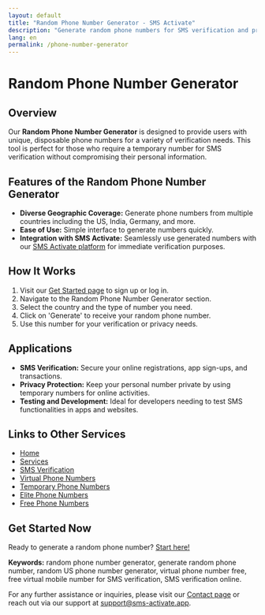 ```yaml
---
layout: default
title: "Random Phone Number Generator - SMS Activate"
description: "Generate random phone numbers for SMS verification and privacy. Use our random phone number generator wheel for various countries including US and India."
lang: en
permalink: /phone-number-generator
---
```


# Random Phone Number Generator

## Overview
Our **Random Phone Number Generator** is designed to provide users with unique, disposable phone numbers for a variety of verification needs. This tool is perfect for those who require a temporary number for SMS verification without compromising their personal information.

## Features of the Random Phone Number Generator
- **Diverse Geographic Coverage:** Generate phone numbers from multiple countries including the US, India, Germany, and more.
- **Ease of Use:** Simple interface to generate numbers quickly.
- **Integration with SMS Activate:** Seamlessly use generated numbers with our [SMS Activate platform](https://sms-activate.app) for immediate verification purposes.

## How It Works
1. Visit our [Get Started page](https://sms-activate.app/get-started) to sign up or log in.
2. Navigate to the Random Phone Number Generator section.
3. Select the country and the type of number you need.
4. Click on 'Generate' to receive your random phone number.
5. Use this number for your verification or privacy needs.

## Applications
- **SMS Verification:** Secure your online registrations, app sign-ups, and transactions.
- **Privacy Protection:** Keep your personal number private by using temporary numbers for online activities.
- **Testing and Development:** Ideal for developers needing to test SMS functionalities in apps and websites.

## Links to Other Services
- [Home](/)
- [Services](/services)
- [SMS Verification](/sms-verification)
- [Virtual Phone Numbers](/virtual-phone-numbers)
- [Temporary Phone Numbers](/temporary-phone-numbers)
- [Elite Phone Numbers](/elite-phone-numbers)
- [Free Phone Numbers](/free-phone-numbers)

## Get Started Now
Ready to generate a random phone number? [Start here!](https://sms-activate.app/get-started)

**Keywords:** random phone number generator, generate random phone number, random US phone number generator, virtual phone number free, free virtual mobile number for SMS verification, SMS verification online.

For any further assistance or inquiries, please visit our [Contact page](/contact) or reach out via our support at [support@sms-activate.app](mailto:support@sms-activate.app).